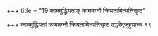 +++
title = "19 काममुद्ध्रियताङ् काममग्नौ क्रियतामित्यत्तिसृष्ट"

+++
काममुद्ध्रियतां काममग्नौ क्रियतामित्यत्तिसृष्ट उद्धरेद्जुहुयाच्च १९